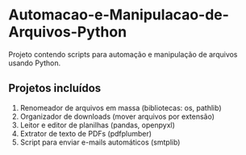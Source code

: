 # Automacao-e-Manipulacao-de-Arquivos-Python

Projeto contendo scripts para automação e manipulação de arquivos usando Python.

## Projetos incluídos

1. Renomeador de arquivos em massa (bibliotecas: os, pathlib)
2. Organizador de downloads (mover arquivos por extensão)
3. Leitor e editor de planilhas (pandas, openpyxl)
4. Extrator de texto de PDFs (pdfplumber)
5. Script para enviar e-mails automáticos (smtplib)
